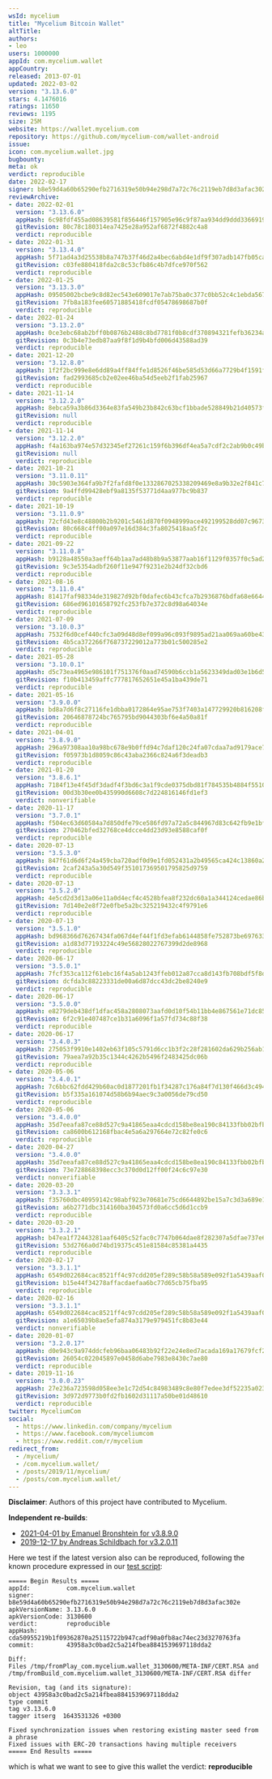 ```yaml
---
wsId: mycelium
title: "Mycelium Bitcoin Wallet"
altTitle: 
authors:
- leo
users: 1000000
appId: com.mycelium.wallet
appCountry: 
released: 2013-07-01
updated: 2022-03-02
version: "3.13.6.0"
stars: 4.1476016
ratings: 11650
reviews: 1195
size: 25M
website: https://wallet.mycelium.com
repository: https://github.com/mycelium-com/wallet-android
issue: 
icon: com.mycelium.wallet.jpg
bugbounty: 
meta: ok
verdict: reproducible
date: 2022-02-17
signer: b8e59d4a60b65290efb2716319e50b94e298d7a72c76c2119eb7d8d3afac302e
reviewArchive:
- date: 2022-02-01
  version: "3.13.6.0"
  appHash: 6c98fdf455ad08639581f856446f157905e96c9f87aa934dd9ddd3366919eb21
  gitRevision: 80c78c180314ea7425e28a952af6872f4882c4a8
  verdict: reproducible
- date: 2022-01-31
  version: "3.13.4.0"
  appHash: 5f71ad4a3d25538b8a747b37f46d2a4bec6abd4e1df9f307adb147fb05ca7826
  gitRevision: c03fe880418fda2c8c53cfb86c4b7dfce970f562
  verdict: reproducible
- date: 2022-01-25
  version: "3.13.3.0"
  appHash: 09505002bcbe9c8d82ec543e609017e7ab75ba0c377c0bb52c4c1ebda5678f63
  gitRevision: 7fb8a183fee60571885418fcdf05478698687b0f
  verdict: reproducible
- date: 2022-01-24
  version: "3.13.2.0"
  appHash: 0ce3ebc68ab2bff0b0876b2488c8bd7781f0b8cdf370894321fefb36234ac71a
  gitRevision: 0c3b4e73edb87aa9f8f1d9b4bfd006d43588ad39
  verdict: reproducible
- date: 2021-12-20
  version: "3.12.8.0"
  appHash: 1f2f2bc999e8e6dd89a4ff84ffe1d8526f46be585d53d66a7729b4f1591f78eb
  gitRevision: fad2993685cb2e02ee46ba54d5eeb2f1fab25967
  verdict: reproducible
- date: 2021-11-14
  version: "3.12.2.0"
  appHash: 8ebca59a3b86d3364e83fa549b23b842c63bcf1bbade528849b21d40573f4f8a
  gitRevision: null
  verdict: reproducible
- date: 2021-11-14
  version: "3.12.2.0"
  appHash: f4a163ba974e57d32345ef27261c159f6b396df4ea5a7cdf2c2ab9b0c49b5a4c
  gitRevision: null
  verdict: reproducible
- date: 2021-10-21
  version: "3.11.0.11"
  appHash: 30c5903e364fa9b7f2fafd8f0e1332867025338209469e8a9b32e2f841c7e512
  gitRevision: 9a4ffd99428ebf9a8135f53771d4aa977bc9b837
  verdict: reproducible
- date: 2021-10-19
  version: "3.11.0.9"
  appHash: 72cfd43e8c48800b2b9201c5461d870f0948999ace492199528dd07c96738b1b
  gitRevision: 80c668c4ff00a097e16d384c3fa8025418aa5f2c
  verdict: reproducible
- date: 2021-09-22
  version: "3.11.0.8"
  appHash: b9128a48550a3aeff64b1aa7ad48b8b9a53877aab16f1129f0357f0c5ad267ee
  gitRevision: 9c3e5354adbf260f11e947f9231e2b24df32cbd6
  verdict: reproducible
- date: 2021-08-16
  version: "3.11.0.4"
  appHash: 81417faf98334de319827d92bf0dafec6b43cfca7b2936876bdfa68e66445026
  gitRevision: 686ed96101658792fc253fb7e372c8d98a64034e
  verdict: reproducible
- date: 2021-07-09
  version: "3.10.0.3"
  appHash: 7532f6d0cef440cfc3a09d48d8ef099a96c093f9895ad21aa069aa60be43a06d
  gitRevision: 4b5ca372266f768737229012a773b01c500285e2
  verdict: reproducible
- date: 2021-05-28
  version: "3.10.0.1"
  appHash: d5c73ea4965e986101f751376f0aad74590b6ccb1a5623349dad03e1b6d5025e
  gitRevision: f10b413459affc777817652651e45a1ba439de71
  verdict: reproducible
- date: 2021-05-16
  version: "3.9.0.0"
  appHash: bd8a7d6f8c27116fe1dbba0172864e95ae753f7403a147729920b816208f196a
  gitRevision: 20646878724bc765795bd9044303bf6e4a50a81f
  verdict: reproducible
- date: 2021-04-01
  version: "3.8.9.0"
  appHash: 296a97308aa10a98bc678e9b0ffd94c7daf120c24fa07cdaa7ad9179ace7416c
  gitRevision: f05973b1d8059c86c43aba2366c824a6f3deadb3
  verdict: reproducible
- date: 2021-01-20
  version: "3.8.6.1"
  appHash: 7184f13e4f45df3dadf4f3bd6c3a1f9cde0375dbd81f784535b4884f55101048
  gitRevision: 00d3b30ee0b435990d6608c7d224816146fd1ef3
  verdict: nonverifiable
- date: 2020-11-17
  version: "3.7.0.1"
  appHash: f504ec63d60584a7d850dfe79ce586fd97a72a5c844967d83c642fb9e1bf0c0c
  gitRevision: 270462bfed32768ce4dcce4dd23d93e8588caf0f
  verdict: reproducible
- date: 2020-07-13
  version: "3.5.3.0"
  appHash: 847f61d6d6f24a459cba720adf0d9e1fd052431a2b49565ca424c13860a29f59
  gitRevision: 2caf243a5a30d549f351017369501795825d9759
  verdict: reproducible
- date: 2020-07-13
  version: "3.5.2.0"
  appHash: 4e5cd2d3d13a06e11a0d4ecf4c4528bfea8f232dc60a1a344124cedae86b8430
  gitRevision: 7d140e2e8f72e0fbe5a2bc325219432c4f9791e6
  verdict: reproducible
- date: 2020-07-13
  version: "3.5.1.0"
  appHash: bd968366d76267434fa067d4ef44f1fd3efab6144858fe752873be697633502f
  gitRevision: a1d83d77193224c49e56828022767399d2de8968
  verdict: reproducible
- date: 2020-06-17
  version: "3.5.0.1"
  appHash: 7fcf353ca112f61ebc16f4a5ab1243ffeb012a87cca8d143fb708bdf5f8de559
  gitRevision: dcfda3c88223331de00a6d87dcc43dc2be8240e9
  verdict: reproducible
- date: 2020-06-17
  version: "3.5.0.0"
  appHash: e8279deb438df1dfac458a2808073aafd0d10f54b11bb4e867561e71dc852bcc
  gitRevision: 6f2c91e407487ce1b31a6096f1a57fd734c88f38
  verdict: reproducible
- date: 2020-06-17
  version: "3.4.0.3"
  appHash: 275053f9910e1402eb63f105c5791d6cc1b3f2c28f281602da629b256ab115e6
  gitRevision: 79aea7a92b35c1344c4262b5496f2483425dc06b
  verdict: reproducible
- date: 2020-05-06
  version: "3.4.0.1"
  appHash: 7c6bbc62fdd429b60ac0d1877201fb1f34287c176a84f7d130f466d3c4947777
  gitRevision: b5f335a161074d58b6b94aec9c3a0056de79cd50
  verdict: reproducible
- date: 2020-05-06
  version: "3.4.0.0"
  appHash: 35d7eeafa87ce88d527c9a41865eaa4cdcd158be8ea190c84133fbb02bfb6c46
  gitRevision: ca8600b612168fbac4e5a6a297664e72c82fe0c6
  verdict: reproducible
- date: 2020-04-27
  version: "3.4.0.0"
  appHash: 35d7eeafa87ce88d527c9a41865eaa4cdcd158be8ea190c84133fbb02bfb6c46
  gitRevision: 73e728868398ecc3c370d0d12ff00f24c6c97e30
  verdict: nonverifiable
- date: 2020-03-20
  version: "3.3.3.1"
  appHash: f35760dbc40959142c98abf923e70681e75cd6644892be15a7c3d3a689e11af8
  gitRevision: a6b2771dbc314160ba304573fd0a6cc5d6d1ccb9
  verdict: reproducible
- date: 2020-03-20
  version: "3.3.2.1"
  appHash: b47ea1f72443281aaf6405c52fac0c7747b064dae8f282307a5dfae737e6328b
  gitRevision: 53d2766a0d74bd19375c451e81584c85381a4435
  verdict: reproducible
- date: 2020-02-17
  version: "3.3.1.1"
  appHash: 6549d022684cac8521ff4c97cdd205ef289c58b58a589e092f1a5439aaf06a59
  gitRevision: b15e44f34278affacdaefaa6bc77d65cb75fba95
  verdict: reproducible
- date: 2020-02-16
  version: "3.3.1.1"
  appHash: 6549d022684cac8521ff4c97cdd205ef289c58b58a589e092f1a5439aaf06a59
  gitRevision: a1e65039b8ae5efa874a3179e979451fc8b83e44
  verdict: nonverifiable
- date: 2020-01-07
  version: "3.2.0.17"
  appHash: d0e943c9a974ddcfeb96baa06483b92f22e24e8ed7acada169a17679fcf28ac4
  gitRevision: 26054c022045897e0458d6abe7983e8430c7ae80
  verdict: reproducible
- date: 2019-11-16
  version: "3.0.0.23"
  appHash: 27e236a723598d058ee3e1c72d54c84983489c8e80f7edee3df52235a0231c8c
  gitRevision: 3d972d9773b0fd2fb1602d31117a50be01d48610
  verdict: reproducible
twitter: MyceliumCom
social:
  - https://www.linkedin.com/company/mycelium
  - https://www.facebook.com/myceliumcom
  - https://www.reddit.com/r/mycelium
redirect_from:
  - /mycelium/
  - /com.mycelium.wallet/
  - /posts/2019/11/mycelium/
  - /posts/com.mycelium.wallet/
---
```


**Disclaimer**: Authors of this project have contributed to Mycelium.

**Independent re-builds**:

* [2021-04-01 by Emanuel Bronshtein for v3.8.9.0](https://gitlab.com/walletscrutiny/walletScrutinyCom/-/issues/197#note_543234399)
* [2019-12-17 by Andreas Schildbach for v3.2.0.11](https://github.com/bitcoin-dot-org/bitcoin.org/issues/3221#issuecomment-566489272)

Here we test if the latest version also can be reproduced, following the known
procedure expressed in our
[test script](https://gitlab.com/walletscrutiny/walletScrutinyCom/blob/master/test.sh):

```
===== Begin Results =====
appId:          com.mycelium.wallet
signer:         b8e59d4a60b65290efb2716319e50b94e298d7a72c76c2119eb7d8d3afac302e
apkVersionName: 3.13.6.0
apkVersionCode: 3130600
verdict:        reproducible
appHash:        cda50955219b1f09362870a25115722b947cadf90a0fb8ac74ec23d3270763fa
commit:         43958a3c0bad2c5a214fbea8841539697118dda2

Diff:
Files /tmp/fromPlay_com.mycelium.wallet_3130600/META-INF/CERT.RSA and /tmp/fromBuild_com.mycelium.wallet_3130600/META-INF/CERT.RSA differ

Revision, tag (and its signature):
object 43958a3c0bad2c5a214fbea8841539697118dda2
type commit
tag v3.13.6.0
tagger itserg  1643531326 +0300

Fixed synchronization issues when restoring existing master seed from a phrase
Fixed issues with ERC-20 transactions having multiple receivers
===== End Results =====
```

which is what we want to see to give this wallet the verdict: **reproducible**

